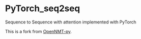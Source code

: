# PyTorch_seq2seq
Sequence to Sequence with attention implemented with PyTorch

This is a fork from [OpenNMT-py](https://github.com/OpenNMT/OpenNMT-py).
